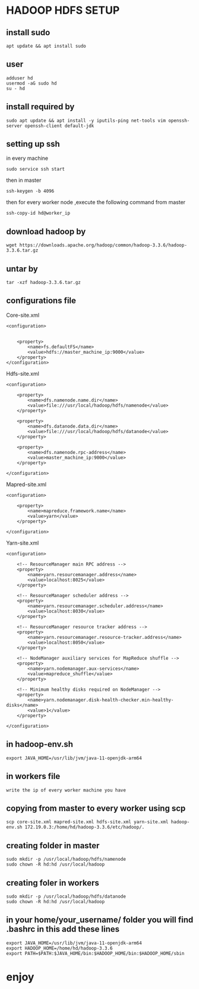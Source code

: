 # HADOOP HDFS SETUP

## install sudo 

    apt update && apt install sudo


## user

    adduser hd
    usermod -aG sudo hd
    su - hd


## install required by

    sudo apt update && apt install -y iputils-ping net-tools vim openssh-server openssh-client default-jdk


## setting up ssh

in every machine

    sudo service ssh start

then in master

    ssh-keygen -b 4096

then for every worker node ,execute the following command from master

    ssh-copy-id hd@worker_ip




## download hadoop by

    wget https://downloads.apache.org/hadoop/common/hadoop-3.3.6/hadoop-3.3.6.tar.gz

## untar by

    tar -xzf hadoop-3.3.6.tar.gz


## configurations file

Core-site.xml

    <configuration>


        <property>
            <name>fs.defaultFS</name>
            <value>hdfs://master_machine_ip:9000</value>
        </property>
    </configuration>


Hdfs-site.xml


    <configuration>

        <property>
            <name>dfs.namenode.name.dir</name>
            <value>file:///usr/local/hadoop/hdfs/namenode</value>
        </property>

        <property>
            <name>dfs.datanode.data.dir</name>
            <value>file:///usr/local/hadoop/hdfs/datanode</value>
        </property>

        <property>
            <name>dfs.namenode.rpc-address</name>
            <value>master_machine_ip:9000</value>
        </property>

    </configuration>


Mapred-site.xml

    <configuration>

        <property>
            <name>mapreduce.framework.name</name>
            <value>yarn</value>
        </property>

    </configuration>


Yarn-site.xml

    <configuration>

        <!-- ResourceManager main RPC address -->
        <property>
            <name>yarn.resourcemanager.address</name>
            <value>localhost:8025</value>
        </property>

        <!-- ResourceManager scheduler address -->
        <property>
            <name>yarn.resourcemanager.scheduler.address</name>
            <value>localhost:8030</value>
        </property>

        <!-- ResourceManager resource tracker address -->
        <property>
            <name>yarn.resourcemanager.resource-tracker.address</name>
            <value>localhost:8050</value>
        </property>

        <!-- NodeManager auxiliary services for MapReduce shuffle -->
        <property>
            <name>yarn.nodemanager.aux-services</name>
            <value>mapreduce_shuffle</value>
        </property>

        <!-- Minimum healthy disks required on NodeManager -->
        <property>
            <name>yarn.nodemanager.disk-health-checker.min-healthy-disks</name>
            <value>1</value>
        </property>

    </configuration>

## in hadoop-env.sh
    export JAVA_HOME=/usr/lib/jvm/java-11-openjdk-arm64

## in workers file
    write the ip of every worker machine you have




## copying from master to every worker using scp

    scp core-site.xml mapred-site.xml hdfs-site.xml yarn-site.xml hadoop-env.sh 172.19.0.3:/home/hd/hadoop-3.3.6/etc/hadoop/.




## creating folder in master
    sudo mkdir -p /usr/local/hadoop/hdfs/namenode
    sudo chown -R hd:hd /usr/local/hadoop


## creating foler in workers

    sudo mkdir -p /usr/local/hadoop/hdfs/datanode
    sudo chown -R hd:hd /usr/local/hadoop


## in your home/your_username/ folder you will find .bashrc in this add these lines
    export JAVA_HOME=/usr/lib/jvm/java-11-openjdk-arm64
    export HADOOP_HOME=/home/hd/hadoop-3.3.6
    export PATH=$PATH:$JAVA_HOME/bin:$HADOOP_HOME/bin:$HADOOP_HOME/sbin


# enjoy



















